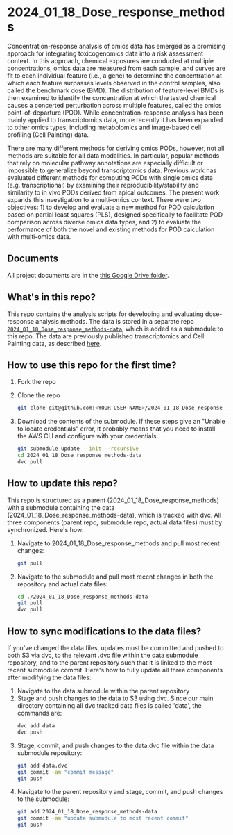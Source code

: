 # 2024_01_18_Dose_response_methods

Concentration-response analysis of omics data has emerged as a promising approach for integrating toxicogenomics data into a risk assessment context. In this approach, chemical exposures are conducted at multiple concentrations, omics data are measured from each sample, and curves are fit to each individual feature (i.e., a gene) to determine the concentration at which each feature surpasses levels observed in the control samples, also called the benchmark dose (BMD). The distribution of feature-level BMDs is then examined to identify the concentration at which the tested chemical causes a concerted perturbation across multiple features, called the omics point-of-departure (POD). While concentration-response analysis has been mainly applied to transcriptomics data, more recently it has been expanded to other omics types, including metabolomics and image-based cell profiling (Cell Painting) data. 

There are many different methods for deriving omics PODs, however, not all methods are suitable for all data modalities. In particular, popular methods that rely on molecular pathway annotations are especially difficult or impossible to generalize beyond transcriptomics data. Previous work has evaluated different methods for computing PODs with single omics data (e.g. transcriptional) by examining their reproducibility/stability and similarity to in vivo PODs derived from apical outcomes. The present work expands this investigation to a multi-omics context. There were two objectives: 1) to develop and evaluate a new method for POD calculation based on partial least squares (PLS), designed specifically to facilitate POD comparison across diverse omics data types, and 2) to evaluate the performance of both the novel and existing methods for POD calculation with multi-omics data.

## Documents
All project documents are in the [this Google Drive folder](https://drive.google.com/drive/folders/1HY9FMRH9JYs3KQoDViD-ZLrlZhM25z6A?usp=drive_link).  

## What's in this repo?
This repo contains the analysis scripts for developing and evaluating dose-response analysis methods. The data is stored in a separate repo [`2024_01_18_Dose_response_methods-data`](https://github.com/broadinstitute/2024_01_18_Dose_response_methods-data), which is added as a submodule to this repo. The data are previously published transcriptomics and Cell Painting data, as described [here](https://www.sciencedirect.com/science/article/pii/S0041008X22001776). 

## How to use this repo for the first time?

1. Fork the repo
2. Clone the repo
  
    ``` bash
    git clone git@github.com:<YOUR USER NAME>/2024_01_18_Dose_response_methods.git
    ```
3. Download the contents of the submodule. If these steps give an "Unable to locate credentials" error, it probably means that you need to install the AWS CLI and configure with your credentials.

    ```bash
    git submodule update --init --recursive
    cd 2024_01_18_Dose_response_methods-data
    dvc pull
    ```  

## How to update this repo?
This repo is structured as a parent (2024_01_18_Dose_response_methods) with a submodule containing the data (2024_01_18_Dose_response_methods-data), which is tracked with dvc. All three components (parent repo, submodule repo, actual data files) must by synchronized. Here's how:

1. Navigate to 2024_01_18_Dose_response_methods and pull most recent changes:
    ``` bash
    git pull
    ```
2. Navigate to the submodule and pull most recent changes in both the repository and actual data files:
    ``` bash
    cd ./2024_01_18_Dose_response_methods-data
    git pull
    dvc pull
    ```

## How to sync modifications to the data files?
If you've changed the data files, updates must be committed and pushed to both S3 via dvc, to the relevant .dvc file within the data submodule repository, and to the parent repository such that it is linked to the most recent submodule commit. Here's how to fully update all three components after modifying the data files:

1. Navigate to the data submodule within the parent repository
2. Stage and push changes to the data to S3 using dvc. Since our main directory containing all dvc tracked data files is called 'data', the commands are:
    ``` bash
    dvc add data
    dvc push
    ```
3. Stage, commit, and push changes to the data.dvc file within the data submodule repository:
    ``` bash
    git add data.dvc
    git commit -am "commit message"
    git push
    ```
4. Navigate to the parent repository and stage, commit, and push changes to the submodule:
    ``` bash
    git add 2024_01_18_Dose_response_methods-data
    git commit -am "update submodule to most recent commit"
    git push
    ```
